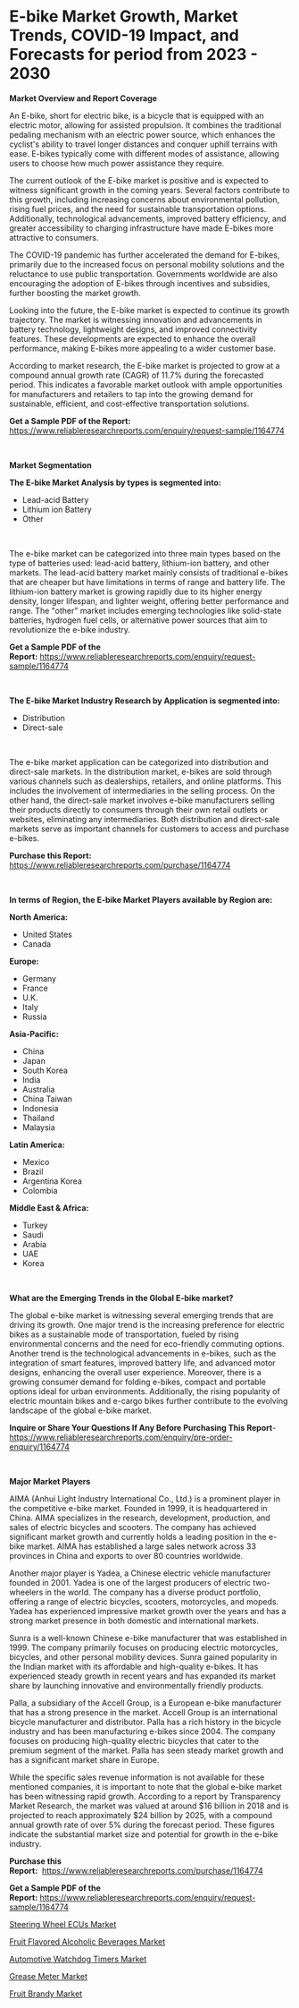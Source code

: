 <p><h1>E-bike Market Growth, Market Trends, COVID-19 Impact, and Forecasts for period from 2023 - 2030</h1></p><p><strong>Market Overview and Report Coverage</strong></p>
<p><p>An E-bike, short for electric bike, is a bicycle that is equipped with an electric motor, allowing for assisted propulsion. It combines the traditional pedaling mechanism with an electric power source, which enhances the cyclist's ability to travel longer distances and conquer uphill terrains with ease. E-bikes typically come with different modes of assistance, allowing users to choose how much power assistance they require.</p><p>The current outlook of the E-bike market is positive and is expected to witness significant growth in the coming years. Several factors contribute to this growth, including increasing concerns about environmental pollution, rising fuel prices, and the need for sustainable transportation options. Additionally, technological advancements, improved battery efficiency, and greater accessibility to charging infrastructure have made E-bikes more attractive to consumers.</p><p>The COVID-19 pandemic has further accelerated the demand for E-bikes, primarily due to the increased focus on personal mobility solutions and the reluctance to use public transportation. Governments worldwide are also encouraging the adoption of E-bikes through incentives and subsidies, further boosting the market growth.</p><p>Looking into the future, the E-bike market is expected to continue its growth trajectory. The market is witnessing innovation and advancements in battery technology, lightweight designs, and improved connectivity features. These developments are expected to enhance the overall performance, making E-bikes more appealing to a wider customer base.</p><p>According to market research, the E-bike market is projected to grow at a compound annual growth rate (CAGR) of 11.7% during the forecasted period. This indicates a favorable market outlook with ample opportunities for manufacturers and retailers to tap into the growing demand for sustainable, efficient, and cost-effective transportation solutions.</p></p>
<p><strong>Get a Sample PDF of the Report:</strong> <a href="https://www.reliableresearchreports.com/enquiry/request-sample/1164774">https://www.reliableresearchreports.com/enquiry/request-sample/1164774</a></p>
<p>&nbsp;</p>
<p><strong>Market Segmentation</strong></p>
<p><strong>The E-bike Market Analysis by types is segmented into:</strong></p>
<p><ul><li>Lead-acid Battery</li><li>Lithium ion Battery</li><li>Other</li></ul></p>
<p>&nbsp;</p>
<p><p>The e-bike market can be categorized into three main types based on the type of batteries used: lead-acid battery, lithium-ion battery, and other markets. The lead-acid battery market mainly consists of traditional e-bikes that are cheaper but have limitations in terms of range and battery life. The lithium-ion battery market is growing rapidly due to its higher energy density, longer lifespan, and lighter weight, offering better performance and range. The "other" market includes emerging technologies like solid-state batteries, hydrogen fuel cells, or alternative power sources that aim to revolutionize the e-bike industry.</p></p>
<p><strong>Get a Sample PDF of the Report:</strong>&nbsp;<a href="https://www.reliableresearchreports.com/enquiry/request-sample/1164774">https://www.reliableresearchreports.com/enquiry/request-sample/1164774</a></p>
<p>&nbsp;</p>
<p><strong>The E-bike Market Industry Research by Application is segmented into:</strong></p>
<p><ul><li>Distribution</li><li>Direct-sale</li></ul></p>
<p>&nbsp;</p>
<p><p>The e-bike market application can be categorized into distribution and direct-sale markets. In the distribution market, e-bikes are sold through various channels such as dealerships, retailers, and online platforms. This includes the involvement of intermediaries in the selling process. On the other hand, the direct-sale market involves e-bike manufacturers selling their products directly to consumers through their own retail outlets or websites, eliminating any intermediaries. Both distribution and direct-sale markets serve as important channels for customers to access and purchase e-bikes.</p></p>
<p><strong>Purchase this Report:</strong>&nbsp; <a href="https://www.reliableresearchreports.com/purchase/1164774">https://www.reliableresearchreports.com/purchase/1164774</a></p>
<p>&nbsp;</p>
<p><strong>In terms of Region, the E-bike Market Players available by Region are:</strong></p>
<p>
    <p> <strong> North America: </strong>
        <ul>
            <li>United States</li>
            <li>Canada</li>
        </ul>
        </p> 
    <p> <strong> Europe: </strong>
        <ul>
            <li>Germany</li>
            <li>France</li>
            <li>U.K.</li>
            <li>Italy</li>
            <li>Russia</li>
        </ul>
        </p> 
    <p> <strong> Asia-Pacific: </strong>
        <ul>
            <li>China</li>
            <li>Japan</li>
            <li>South Korea</li>
            <li>India</li>
            <li>Australia</li>
            <li>China Taiwan</li>
            <li>Indonesia</li>
            <li>Thailand</li>
            <li>Malaysia</li>
        </ul>
        </p> 
    <p> <strong> Latin America: </strong>
        <ul>
            <li>Mexico</li>
            <li>Brazil</li>
            <li>Argentina Korea</li>
            <li>Colombia</li>
        </ul>
        </p> 
    <p> <strong> Middle East & Africa: </strong>
        <ul>
            <li>Turkey</li>
            <li>Saudi</li>
            <li>Arabia</li>
            <li>UAE</li>
            <li>Korea</li>
        </ul>
    </p>
    </p>
<p>&nbsp;</p>
<p><strong>What are the Emerging Trends in the Global E-bike market?</strong></p>
<p><p>The global e-bike market is witnessing several emerging trends that are driving its growth. One major trend is the increasing preference for electric bikes as a sustainable mode of transportation, fueled by rising environmental concerns and the need for eco-friendly commuting options. Another trend is the technological advancements in e-bikes, such as the integration of smart features, improved battery life, and advanced motor designs, enhancing the overall user experience. Moreover, there is a growing consumer demand for folding e-bikes, compact and portable options ideal for urban environments. Additionally, the rising popularity of electric mountain bikes and e-cargo bikes further contribute to the evolving landscape of the global e-bike market.</p></p>
<p><strong>Inquire or Share Your Questions If Any Before Purchasing This Report</strong>- <a href="https://www.reliableresearchreports.com/enquiry/pre-order-enquiry/1164774">https://www.reliableresearchreports.com/enquiry/pre-order-enquiry/1164774</a></p>
<p>&nbsp;</p>
<p><strong>Major Market Players</strong></p>
<p><p>AIMA (Anhui Light Industry International Co., Ltd.) is a prominent player in the competitive e-bike market. Founded in 1999, it is headquartered in China. AIMA specializes in the research, development, production, and sales of electric bicycles and scooters. The company has achieved significant market growth and currently holds a leading position in the e-bike market. AIMA has established a large sales network across 33 provinces in China and exports to over 80 countries worldwide.</p><p>Another major player is Yadea, a Chinese electric vehicle manufacturer founded in 2001. Yadea is one of the largest producers of electric two-wheelers in the world. The company has a diverse product portfolio, offering a range of electric bicycles, scooters, motorcycles, and mopeds. Yadea has experienced impressive market growth over the years and has a strong market presence in both domestic and international markets.</p><p>Sunra is a well-known Chinese e-bike manufacturer that was established in 1999. The company primarily focuses on producing electric motorcycles, bicycles, and other personal mobility devices. Sunra gained popularity in the Indian market with its affordable and high-quality e-bikes. It has experienced steady growth in recent years and has expanded its market share by launching innovative and environmentally friendly products.</p><p>Palla, a subsidiary of the Accell Group, is a European e-bike manufacturer that has a strong presence in the market. Accell Group is an international bicycle manufacturer and distributor. Palla has a rich history in the bicycle industry and has been manufacturing e-bikes since 2004. The company focuses on producing high-quality electric bicycles that cater to the premium segment of the market. Palla has seen steady market growth and has a significant market share in Europe.</p><p>While the specific sales revenue information is not available for these mentioned companies, it is important to note that the global e-bike market has been witnessing rapid growth. According to a report by Transparency Market Research, the market was valued at around $16 billion in 2018 and is projected to reach approximately $24 billion by 2025, with a compound annual growth rate of over 5% during the forecast period. These figures indicate the substantial market size and potential for growth in the e-bike industry.</p></p>
<p><strong>Purchase this Report:</strong>&nbsp;&nbsp;<a href="https://www.reliableresearchreports.com/purchase/1164774">https://www.reliableresearchreports.com/purchase/1164774</a></p>
<p></p>
<p><strong>Get a Sample PDF of the Report:</strong>&nbsp;<a href="https://www.reliableresearchreports.com/enquiry/request-sample/1164774">https://www.reliableresearchreports.com/enquiry/request-sample/1164774</a></p>
<p><p><a href="https://github.com/CliffMedina6/Market-Research-Report-List-2/blob/main/steering-wheel-ecus-market.md">Steering Wheel ECUs Market</a></p><p><a href="https://medium.com/@donaldortega4f/fruit-flavored-alcoholic-beverages-market-report-reveals-the-latest-trends-and-growth-opportunities-55676fa12ea2">Fruit Flavored Alcoholic Beverages Market</a></p><p><a href="https://github.com/PeterParrish5/Market-Research-Report-List-2/blob/main/automotive-watchdog-timers-market.md">Automotive Watchdog Timers Market</a></p><p><a href="https://www.linkedin.com/pulse/grease-meter-market-share-amp-new-trends-analysis-report-p602e/">Grease Meter Market</a></p><p><a href="https://medium.com/@walterstanley64/fruit-brandy-market-exploring-market-share-market-trends-and-future-growth-ea2eea5c16a5">Fruit Brandy Market</a></p></p>